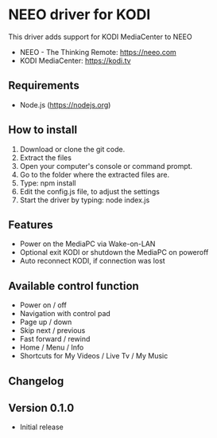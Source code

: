 # NEEO driver for KODI
This driver adds support for KODI MediaCenter to NEEO

* NEEO - The Thinking Remote: https://neeo.com
* KODI MediaCenter: https://kodi.tv

## Requirements
* Node.js (https://nodejs.org)

## How to install
1.  Download or clone the git code.
2.  Extract the files
3.  Open your computer's console or command prompt.
4.  Go to the folder where the extracted files are.
5.  Type: npm install
6.  Edit the config.js file, to adjust the settings 
7.  Start the driver by typing: node index.js

## Features
* Power on the MediaPC via Wake-on-LAN
* Optional exit KODI or shutdown the MediaPC on poweroff
* Auto reconnect KODI, if connection was lost

## Available control function
* Power on / off
* Navigation with control pad
* Page up / down
* Skip next / previous
* Fast forward / rewind
* Home / Menu / Info
* Shortcuts for My Videos / Live Tv / My Music

## Changelog

## Version 0.1.0
- Initial release